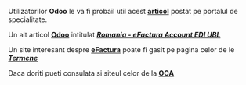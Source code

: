 Utilizatorilor **Odoo** le va fi probail util acest [**articol**](https://apps.odoo.com/apps/modules/14.0/l10n_ro_account_anaf_sync/) postat pe portalul de specialitate.

Un alt articol [**Odoo**](https://www.theodoostore.com/app/romania-efactura-account-edi-ubl-54998) intitulat [***Romania - eFactura Account EDI UBL***](https://apps.odoo.com/apps/modules/16.0/l10n_ro_account_edi_ubl/)

Un site interesant despre [**eFactura**](https://mfinante.gov.ro/static/10/eFactura/PrezentareE-factura.pdf) poate fi gasit pe pagina celor de le [***Termene***](https://termene.ro/articole/cine-trebuie-sa-foloseasca-e-factura-pasii-pentru-a-transmite-o-factura-in-format-electronic)

Daca doriti pueti consulata si siteul celor de la [**OCA**](https://odoo-community.org/shop/romania-account-anaf-sync-11006#attr=21033)
